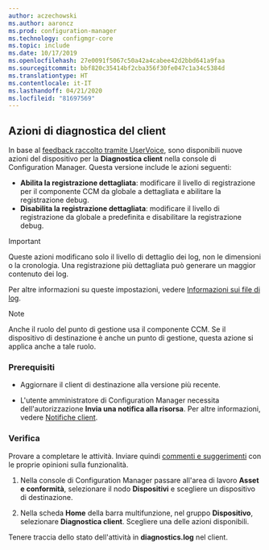 ```yaml
---
author: aczechowski
ms.author: aaroncz
ms.prod: configuration-manager
ms.technology: configmgr-core
ms.topic: include
ms.date: 10/17/2019
ms.openlocfilehash: 27e0091f5067c50a42a4cabee42d2bbd641a9faa
ms.sourcegitcommit: bbf820c35414bf2cba356f30fe047c1a34c5384d
ms.translationtype: HT
ms.contentlocale: it-IT
ms.lasthandoff: 04/21/2020
ms.locfileid: "81697569"
---
```

## <a name="client-diagnostic-actions"></a><a name="bkmk_diag"></a> Azioni di diagnostica del client

<!--4433455-->

In base al [feedback raccolto tramite UserVoice](https://configurationmanager.uservoice.com/forums/300492-ideas/suggestions/33690070-enable-disable-verbose-or-debug-logging-from-built), sono disponibili nuove azioni del dispositivo per la **Diagnostica client** nella console di Configuration Manager. Questa versione include le azioni seguenti:

- **Abilita la registrazione dettagliata**: modificare il livello di registrazione per il componente CCM da globale a dettagliata e abilitare la registrazione debug.
- **Disabilita la registrazione dettagliata**: modificare il livello di registrazione da globale a predefinita e disabilitare la registrazione debug.

> [!IMPORTANT]
> Queste azioni modificano solo il livello di dettaglio dei log, non le dimensioni o la cronologia. Una registrazione più dettagliata può generare un maggior contenuto dei log.

Per altre informazioni su queste impostazioni, vedere [Informazioni sui file di log](../../../../plan-design/hierarchy/about-log-files.md#bkmk_reg-client).

> [!NOTE]
> Anche il ruolo del punto di gestione usa il componente CCM. Se il dispositivo di destinazione è anche un punto di gestione, questa azione si applica anche a tale ruolo.

### <a name="prerequisites"></a>Prerequisiti

- Aggiornare il client di destinazione alla versione più recente.

- L'utente amministratore di Configuration Manager necessita dell'autorizzazione **Invia una notifica alla risorsa**. Per altre informazioni, vedere [Notifiche client](../../../../clients/manage/client-notification.md#client-notification).

### <a name="try-it-out"></a>Verifica

Provare a completare le attività. Inviare quindi [commenti e suggerimenti](../../../../understand/find-help.md#product-feedback) con le proprie opinioni sulla funzionalità.

1. Nella console di Configuration Manager passare all'area di lavoro **Asset e conformità**, selezionare il nodo **Dispositivi** e scegliere un dispositivo di destinazione.

1. Nella scheda **Home** della barra multifunzione, nel gruppo **Dispositivo**, selezionare **Diagnostica client**. Scegliere una delle azioni disponibili.

Tenere traccia dello stato dell'attività in **diagnostics.log** nel client.
